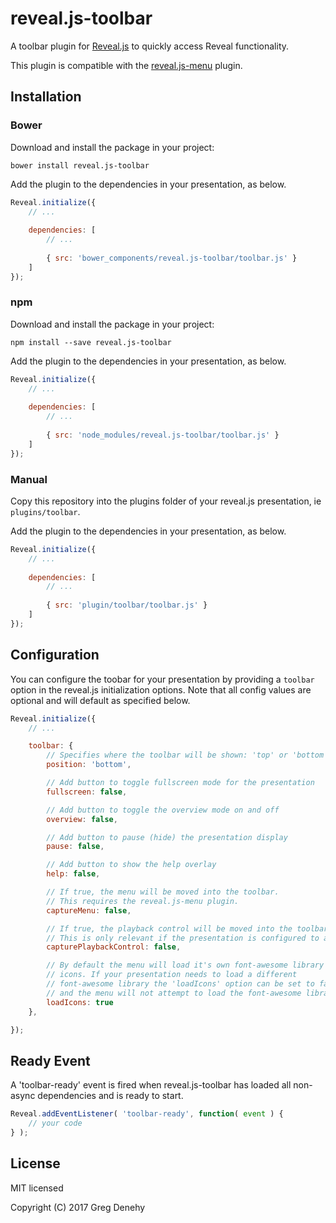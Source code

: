 # reveal.js-toolbar

A toolbar plugin for [Reveal.js](https://github.com/hakimel/reveal.js) to quickly access Reveal functionality.

This plugin is compatible with the [reveal.js-menu](https://github.com/denehyg/reveal.js-menu) plugin.

## Installation

### Bower

Download and install the package in your project:

```bower install reveal.js-toolbar```

Add the plugin to the dependencies in your presentation, as below. 

```javascript
Reveal.initialize({
	// ...
	
	dependencies: [
		// ... 
	  
		{ src: 'bower_components/reveal.js-toolbar/toolbar.js' }
	]
});
```

### npm

Download and install the package in your project:

```npm install --save reveal.js-toolbar```

Add the plugin to the dependencies in your presentation, as below. 

```javascript
Reveal.initialize({
	// ...
	
	dependencies: [
		// ... 
	  
		{ src: 'node_modules/reveal.js-toolbar/toolbar.js' }
	]
});
```

### Manual

Copy this repository into the plugins folder of your reveal.js presentation, ie ```plugins/toolbar```.

Add the plugin to the dependencies in your presentation, as below. 

```javascript
Reveal.initialize({
	// ...
	
	dependencies: [
		// ... 
	  
		{ src: 'plugin/toolbar/toolbar.js' }
	]
});
```

## Configuration

You can configure the toobar for your presentation by providing a ```toolbar``` option in the reveal.js initialization options. Note that all config values are optional and will default as specified below.

```javascript
Reveal.initialize({
	// ...

	toolbar: {
		// Specifies where the toolbar will be shown: 'top' or 'bottom'
		position: 'bottom',

		// Add button to toggle fullscreen mode for the presentation
		fullscreen: false,

		// Add button to toggle the overview mode on and off
		overview: false,

		// Add button to pause (hide) the presentation display
		pause: false,

		// Add button to show the help overlay
		help: false,

		// If true, the menu will be moved into the toolbar.
		// This requires the reveal.js-menu plugin.
		captureMenu: false,

		// If true, the playback control will be moved into the toolbar.
		// This is only relevant if the presentation is configured to autoSlide
		capturePlaybackControl: false,

		// By default the menu will load it's own font-awesome library
		// icons. If your presentation needs to load a different
		// font-awesome library the 'loadIcons' option can be set to false
		// and the menu will not attempt to load the font-awesome library.
		loadIcons: true
	},

});
```

## Ready Event

A 'toolbar-ready' event is fired when reveal.js-toolbar has loaded all non-async dependencies and is ready to start.

```javascript
Reveal.addEventListener( 'toolbar-ready', function( event ) {
	// your code
} );
```

 
## License

MIT licensed

Copyright (C) 2017 Greg Denehy
